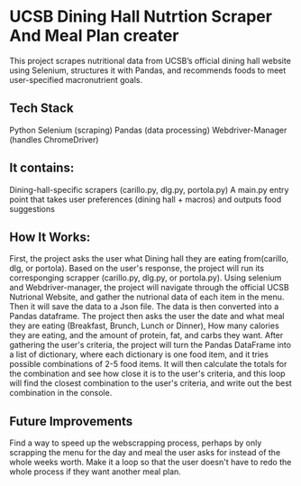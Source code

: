 # UCSB Dining Hall Nutrtion Scraper And Meal Plan creater

This project scrapes nutritional data from UCSB’s official dining hall website using Selenium, structures it with Pandas, and recommends foods to meet user-specified macronutrient goals.

## Tech Stack
Python
Selenium (scraping)
Pandas (data processing)
Webdriver-Manager (handles ChromeDriver)

## It contains:

Dining-hall-specific scrapers (carillo.py, dlg.py, portola.py)
A main.py entry point that takes user preferences (dining hall + macros) and outputs food suggestions

## How It Works:
First, the project asks the user what Dining hall they are eating from(carillo, dlg, or portola). Based on the user's response, the project will run its corresponging scrapper (carillo.py, dlg.py, or portola.py). Using selenium and Webdriver-manager, the project will navigate through the official UCSB Nutrional Website, and gather the nutrional data of each item in the menu. Then it will save the data to a Json file. The data is then converted into a Pandas dataframe. The project then asks the user the date and what meal they are eating (Breakfast, Brunch, Lunch or Dinner), How many calories they are eating, and the amount of protein, fat, and carbs they want. After gathering the user's criteria, the project will turn the Pandas DataFrame into a list of dictionary, where each dictionary is one food item, and it tries possible combinations of 2-5 food items. It will then calculate the totals for the combination and see how close it is to the user's criteria, and this loop will find the closest combination to the user's criteria, and write out the best combination in the console. 


## Future Improvements
Find a way to speed up the webscrapping process, perhaps by only scrapping the menu for the day and meal the user asks for instead of the whole weeks worth. 
Make it a loop so that the user doesn't have to redo the whole process if they want another meal plan.


